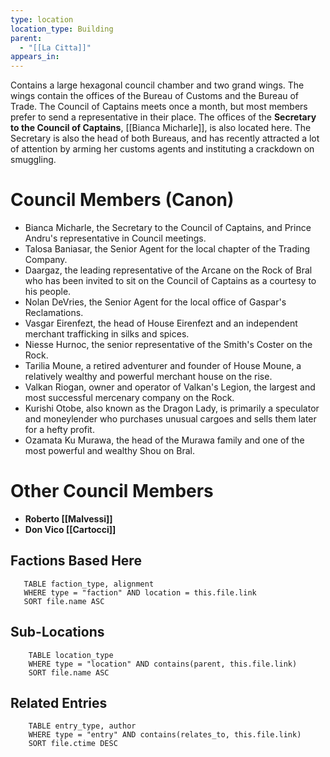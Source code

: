 ```yaml
---
type: location
location_type: Building
parent:
  - "[[La Citta]]"
appears_in:
---
```

Contains a large hexagonal council chamber and two grand wings. The wings contain the offices of the Bureau of Customs and the Bureau of Trade. The Council of Captains meets once a month, but most members prefer to send a representative in their place. The offices of the **Secretary to the Council of Captains**, [[Bianca Micharle]], is also located here. The Secretary is also the head of both Bureaus, and has recently attracted a lot of attention by arming her customs agents and instituting a crackdown on smuggling.

# Council Members (Canon)

- Bianca Micharle, the Secretary to the Council of Captains, and Prince Andru's representative in Council meetings. 
- Talosa Baniasar, the Senior Agent for the local chapter of the Trading Company.
- Daargaz, the leading representative of the Arcane on the Rock of Bral who has been invited to sit on the Council of Captains as a courtesy to his people.
- Nolan DeVries, the Senior Agent for the local office of Gaspar's Reclamations.
- Vasgar Eirenfezt, the head of House Eirenfezt and an independent merchant trafficking in silks and spices.
- Niesse Hurnoc, the senior representative of the Smith's Coster on the Rock.
- Tarilia Moune, a retired adventurer and founder of House Moune, a relatively wealthy and powerful merchant house on the rise.
- Valkan Riogan, owner and operator of Valkan's Legion, the largest and most successful mercenary company on the Rock.
- Kurishi Otobe, also known as the Dragon Lady, is primarily a speculator and moneylender who purchases unusual cargoes and sells them later for a hefty profit.
- Ozamata Ku Murawa, the head of the Murawa family and one of the most powerful and wealthy Shou on Bral.

# Other Council Members
- **Roberto [[Malvessi]]**
- **Don Vico [[Cartocci]]**


<!-- DYNAMIC:related-entries -->

## Factions Based Here

 ```dataview
    TABLE faction_type, alignment
    WHERE type = "faction" AND location = this.file.link
    SORT file.name ASC
 ```

## Sub-Locations

```dataview
    TABLE location_type
    WHERE type = "location" AND contains(parent, this.file.link)
    SORT file.name ASC
```

## Related Entries

```dataview
    TABLE entry_type, author
    WHERE type = "entry" AND contains(relates_to, this.file.link)
    SORT file.ctime DESC
```

<!-- /DYNAMIC -->